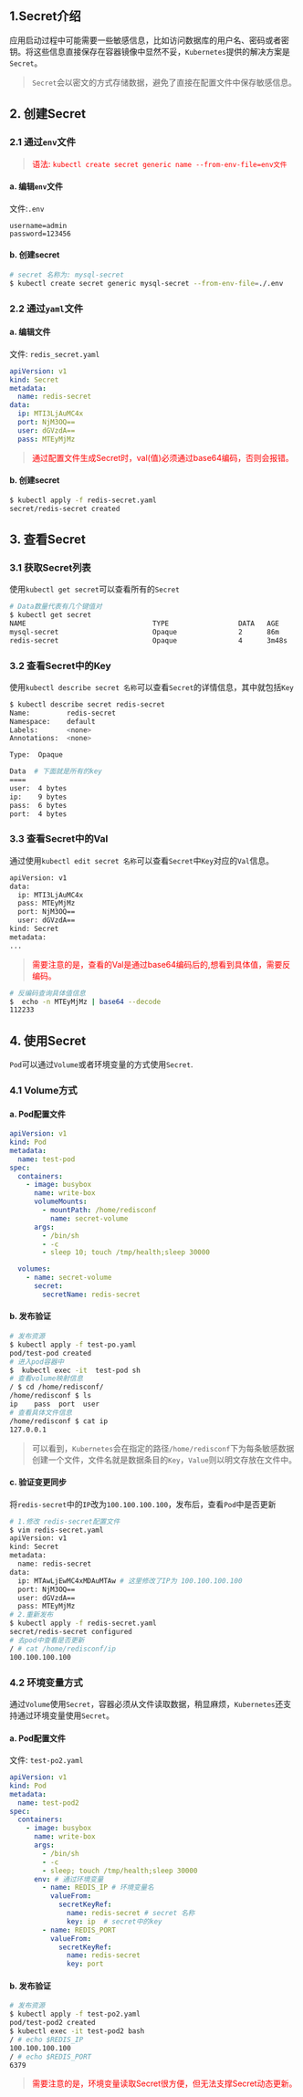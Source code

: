 ## 1.Secret介绍

应用启动过程中可能需要一些敏感信息，比如访问数据库的用户名、密码或者密钥。将这些信息直接保存在容器镜像中显然不妥，`Kubernetes`提供的解决方案是`Secret`。

> `Secret`会以密文的方式存储数据，避免了直接在配置文件中保存敏感信息。

## 2. 创建Secret

### 2.1 通过`env`文件

> <font color=red>语法: `kubectl create secret generic name --from-env-file=env文件 `</font>

#### a. 编辑`env`文件

文件:`.env`

```properties
username=admin
password=123456
```

#### b. 创建secret

```bash
# secret 名称为: mysql-secret
$ kubectl create secret generic mysql-secret --from-env-file=./.env
```

### 2.2 通过`yaml`文件

#### a. 编辑文件

文件: `redis_secret.yaml`

```yaml
apiVersion: v1
kind: Secret
metadata:
  name: redis-secret
data:
  ip: MTI3LjAuMC4x
  port: NjM3OQ==
  user: dGVzdA==
  pass: MTEyMjMz
```

> <font color=red>通过配置文件生成Secret时，val(值)必须通过base64编码，否则会报错。</font>

#### b. 创建secret

```bash
$ kubectl apply -f redis-secret.yaml
secret/redis-secret created
```

## 3. 查看Secret

### 3.1 获取Secret列表

使用`kubectl get secret`可以查看所有的`Secret`

```bash
# Data数量代表有几个键值对
$ kubectl get secret
NAME                               TYPE                 DATA   AGE
mysql-secret                       Opaque               2      86m
redis-secret                       Opaque               4      3m48s
```

### 3.2 查看Secret中的Key

使用`kubectl describe secret 名称`可以查看`Secret`的详情信息，其中就包括`Key`

```bash
$ kubectl describe secret redis-secret
Name:         redis-secret
Namespace:    default
Labels:       <none>
Annotations:  <none>

Type:  Opaque

Data  # 下面就是所有的key 
====
user:  4 bytes
ip:    9 bytes
pass:  6 bytes
port:  4 bytes
```

### 3.3  查看Secret中的Val

通过使用`kubectl edit secret 名称`可以查看`Secret`中`Key`对应的`Val`信息。

```bash
apiVersion: v1
data:
  ip: MTI3LjAuMC4x
  pass: MTEyMjMz
  port: NjM3OQ==
  user: dGVzdA==
kind: Secret
metadata:
...
```

> <font color=red>需要注意的是，查看的Val是通过base64编码后的,想看到具体值，需要反编码。</font>

```bash
# 反编码查询具体值信息
$  echo -n MTEyMjMz | base64 --decode
112233
```

## 4. 使用Secret

`Pod`可以通过`Volume`或者环境变量的方式使用`Secret`.

### 4.1 Volume方式

#### a. Pod配置文件

```yaml
apiVersion: v1
kind: Pod
metadata:
  name: test-pod
spec:
  containers:
    - image: busybox
      name: write-box
      volumeMounts:
        - mountPath: /home/redisconf
          name: secret-volume
      args:
        - /bin/sh
        - -c
        - sleep 10; touch /tmp/health;sleep 30000

  volumes:
    - name: secret-volume
      secret:
        secretName: redis-secret
```

#### b. 发布验证

```bash
# 发布资源
$ kubectl apply -f test-po.yaml
pod/test-pod created
# 进入pod容器中
$  kubectl exec -it  test-pod sh
# 查看volume映射信息
/ $ cd /home/redisconf/
/home/redisconf $ ls
ip    pass  port  user
# 查看具体文件信息
/home/redisconf $ cat ip
127.0.0.1
```

> 可以看到，`Kubernetes`会在指定的路径`/home/redisconf`下为每条敏感数据创建一个文件，文件名就是数据条目的`Key`，`Value`则以明文存放在文件中。

#### c. 验证变更同步

将`redis-secret`中的`IP`改为`100.100.100.100`，发布后，查看`Pod`中是否更新

```bash
# 1.修改 redis-secret配置文件
$ vim redis-secret.yaml
apiVersion: v1
kind: Secret
metadata:
  name: redis-secret
data:
  ip: MTAwLjEwMC4xMDAuMTAw # 这里修改了IP为 100.100.100.100
  port: NjM3OQ==
  user: dGVzdA==
  pass: MTEyMjMz
# 2.重新发布
$ kubectl apply -f redis-secret.yaml
secret/redis-secret configured
# 去pod中查看是否更新
/ # cat /home/redisconf/ip
100.100.100.100 
```

### 4.2 环境变量方式

通过`Volume`使用`Secret`，容器必须从文件读取数据，稍显麻烦，`Kubernetes`还支持通过环境变量使用`Secret`。

#### a. Pod配置文件

文件: `test-po2.yaml`

```yaml
apiVersion: v1
kind: Pod
metadata:
  name: test-pod2
spec:
  containers:
    - image: busybox
      name: write-box
      args:
        - /bin/sh
        - -c
        - sleep; touch /tmp/health;sleep 30000
      env: # 通过环境变量
        - name: REDIS_IP # 环境变量名
          valueFrom:
            secretKeyRef:
              name: redis-secret # secret 名称
              key: ip  # secret中的key
        - name: REDIS_PORT
          valueFrom:
            secretKeyRef:
              name: redis-secret
              key: port
```

#### b. 发布验证

```bash
# 发布资源
$ kubectl apply -f test-po2.yaml
pod/test-pod2 created
$ kubectl exec -it test-pod2 bash
/ # echo $REDIS_IP
100.100.100.100
/ # echo $REDIS_PORT
6379
```

> <font color=red>需要注意的是，环境变量读取Secret很方便，但无法支撑Secret动态更新。</font>





